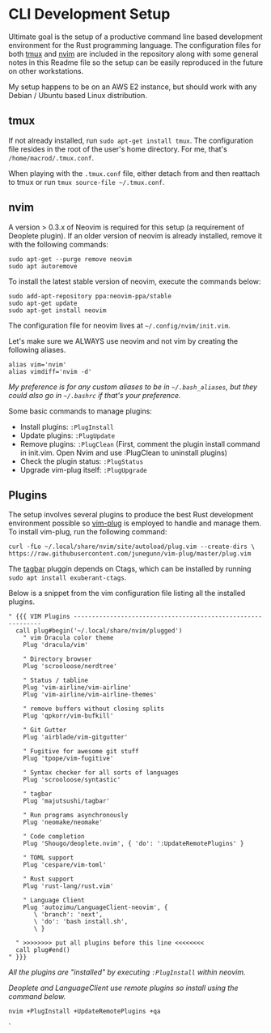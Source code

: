 # CLI Development Setup

Ultimate goal is the setup of a productive command line based development environment for the Rust programming language. The configuration files for both [tmux](https://github.com/tmux/tmux) and [nvim](https://neovim.io) are included in the repository along with some general notes in this Readme file so the setup can be easily reproduced in the future on other workstations.

My setup happens to be on an AWS E2 instance, but should work with any Debian / Ubuntu based Linux distribution.

## tmux
If not already installed, run `sudo apt-get install tmux`. The configuration file resides in the root of the user's home directory. For me, that's `/home/macrod/.tmux.conf`.

When playing with the `.tmux.conf` file, either detach from and then reattach to tmux or run `tmux source-file ~/.tmux.conf`.

## nvim
A version > 0.3.x of Neovim is required for this setup (a requirement of Deoplete plugin). If an older version of neovim is already installed, remove it with the following commands:

```
sudo apt-get --purge remove neovim
sudo apt autoremove
```

To install the latest stable version of neovim, execute the commands below:

```
sudo add-apt-repository ppa:neovim-ppa/stable
sudo apt-get update
sudo apt-get install neovim
```

The configuration file for neovim lives at `~/.config/nvim/init.vim`.

Let's make sure we ALWAYS use neovim and not vim by creating the following aliases.

```
alias vim='nvim'
alias vimdiff='nvim -d'
```

*My preference is for any custom aliases to be in `~/.bash_aliases`, but they could also go in `~/.bashrc` if that's your preference.*

Some basic commands to manage plugins:

* Install plugins: `:PlugInstall`
* Update plugins: `:PlugUpdate`
* Remove plugins: `:PlugClean` (First, comment the plugin install command in init.vim. Open Nvim and use :PlugClean to uninstall plugins)
* Check the plugin status: `:PlugStatus`
* Upgrade vim-plug itself: `:PlugUpgrade`

## Plugins
The setup involves several plugins to produce the best Rust development environment possible so [vim-plug](https://github.com/junegunn/vim-plug) is employed to handle and manage them. To install vim-plug, run the following command:

```
curl -fLo ~/.local/share/nvim/site/autoload/plug.vim --create-dirs \
https://raw.githubusercontent.com/junegunn/vim-plug/master/plug.vim
```
The [tagbar](https://github.com/majutsushi/tagbar) pluggin depends on Ctags, which can be installed by running `sudo apt install exuberant-ctags`.

Below is a snippet from the vim configuration file listing all the installed plugins.

```
" {{{ VIM Plugins -------------------------------------------------------------
  call plug#begin('~/.local/share/nvim/plugged')
    " vim Dracula color theme
    Plug 'dracula/vim'
    
    " Directory browser
    Plug 'scrooloose/nerdtree'
    
    " Status / tabline
    Plug 'vim-airline/vim-airline'
    Plug 'vim-airline/vim-airline-themes'
    
    " remove buffers without closing splits
    Plug 'qpkorr/vim-bufkill'
    
    " Git Gutter
    Plug 'airblade/vim-gitgutter'
    
    " Fugitive for awesome git stuff
    Plug 'tpope/vim-fugitive'
    
    " Syntax checker for all sorts of languages
    Plug 'scrooloose/syntastic'
    
    " tagbar
    Plug 'majutsushi/tagbar'
    
    " Run programs asynchronously
    Plug 'neomake/neomake'
    
    " Code completion
    Plug 'Shougo/deoplete.nvim', { 'do': ':UpdateRemotePlugins' }
    
    " TOML support
    Plug 'cespare/vim-toml'
    
    " Rust support
    Plug 'rust-lang/rust.vim'
    
    " Language Client
    Plug 'autozimu/LanguageClient-neovim', {
       \ 'branch': 'next',
       \ 'do': 'bash install.sh',
       \ }
    
  " >>>>>>>> put all plugins before this line <<<<<<<<
  call plug#end()
" }}}
```

*All the plugins are "installed" by executing `:PlugInstall` within neovim.*

*Deoplete and LanguageClient use remote plugins so install using the command below.*

```
nvim +PlugInstall +UpdateRemotePlugins +qa
```
`
